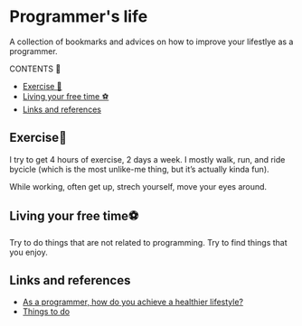 # Programmer's life

A collection of bookmarks and advices on how to improve your lifestlye as a programmer.

CONTENTS 📃

- [Exercise 🏃‍](#Exercise🏃‍)
- [Living your free time ⚽](#Living-your-free-time⚽)
- [Links and references](#Links-and-references)
## Exercise🏃‍

I try to get 4 hours of exercise, 2 days a week.  I mostly walk, run, and ride bycicle (which is the most unlike-me thing, but it’s actually kinda fun). 

While working, often get up, strech yourself, move your eyes around.

## Living your free time⚽

Try to do things that are not related to programming. Try to find things that you enjoy.

## Links and references

* [As a programmer, how do you achieve a healthier lifestyle?](https://www.quora.com/As-a-programmer-how-do-you-achieve-a-healthier-lifestyle)
* [Things to do](https://content.wisestep.com/things-to-do-in-your-free-time/)
